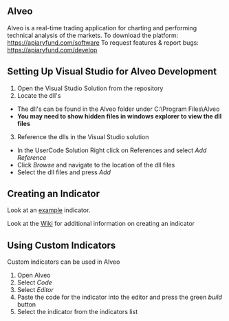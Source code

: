## Alveo
Alveo is a real-time trading application for charting and performing technical analysis of the markets.
To download the platform: https://apiaryfund.com/software
To request features & report bugs: https://apiaryfund.com/develop

## Setting Up Visual Studio for Alveo Development
<!--TODO:Insert screenshots-->
1. Open the Visual Studio Solution from the repository
2. Locate the dll's
  *  The dll's can be found in the Alveo folder under C:\\Program Files\\Alveo
  *  **You may need to show hidden files in windows explorer to view the dll files**
3. Reference the dlls in the Visual Studio solution
  *  In the UserCode Solution Right click on References and select *Add Reference*
  *  Click *Browse* and navigate to the location of the dll files
  *  Select the dll files and press *Add*

## Creating an Indicator
Look at an [example](https://github.com/marlais/Alveo/blob/master/Code/Indicators/Aroon.cs) indicator.
<!--TODO: Explain basic indicator creation-->

Look at the [Wiki](/wiki) for additional information on creating an indicator

## Using Custom Indicators
<!--TODO: Add screenshots-->
Custom indicators can be used in Alveo
1.  Open Alveo
2.  Select *Code*
3.  Select *Editor*
4.  Paste the code for the indicator into the editor and press the green *build* button
5.  Select the indicator from the indicators list
